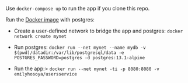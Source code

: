 Use `docker-compose up` to run the app if you clone this repo.

Run the [Docker image](https://hub.docker.com/r/emilyhosoya/usersservice) with postgres:

* Create a user-defined network to bridge the app and postgres:
`docker network create mynet`

* Run postgres:
`docker run --net mynet --name mydb -v $(pwd)/datadir:/var/lib/postgresql/data -e POSTGRES_PASSWORD=postgres -d postgres:13.1-alpine`

* Run the app:>
`docker run --net mynet -ti -p 8080:8080 -v emilyhosoya/usersservice`
